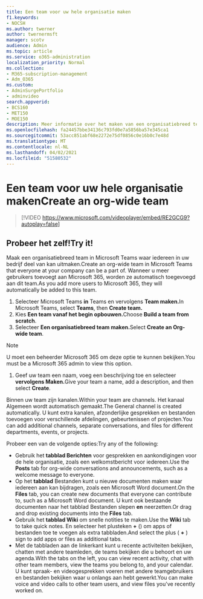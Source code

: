 ```yaml
---
title: Een team voor uw hele organisatie maken
f1.keywords:
- NOCSH
ms.author: twerner
author: twernermsft
manager: scotv
audience: Admin
ms.topic: article
ms.service: o365-administration
localization_priority: Normal
ms.collection:
- M365-subscription-management
- Adm_O365
ms.custom:
- AdminSurgePortfolio
- adminvideo
search.appverid:
- BCS160
- MET150
- MOE150
description: Meer informatie over het maken van een organisatiebreed team in Microsoft Teams.
ms.openlocfilehash: fa24457bbe34136c793fd0e7a5856ba57e345ca1
ms.sourcegitcommit: 53acc851abf68e2272e75df0856c0e16b0c7e48d
ms.translationtype: MT
ms.contentlocale: nl-NL
ms.lasthandoff: 04/02/2021
ms.locfileid: "51580532"
---
```

# <a name="create-an-org-wide-team"></a><span data-ttu-id="57d4a-103">Een team voor uw hele organisatie maken</span><span class="sxs-lookup"><span data-stu-id="57d4a-103">Create an org-wide team</span></span>

> [!VIDEO https://www.microsoft.com/videoplayer/embed/RE2GCG9?autoplay=false]

## <a name="try-it"></a><span data-ttu-id="57d4a-104">Probeer het zelf!</span><span class="sxs-lookup"><span data-stu-id="57d4a-104">Try it!</span></span>

<span data-ttu-id="57d4a-105">Maak een organisatiebreed team in Microsoft Teams waar iedereen in uw bedrijf deel van kan uitmaken.</span><span class="sxs-lookup"><span data-stu-id="57d4a-105">Create an org-wide team in Microsoft Teams that everyone at your company can be a part of.</span></span> <span data-ttu-id="57d4a-106">Wanneer u meer gebruikers toevoegt aan Microsoft 365, worden ze automatisch toegevoegd aan dit team.</span><span class="sxs-lookup"><span data-stu-id="57d4a-106">As you add more users to Microsoft 365, they will automatically be added to this team.</span></span>

1. <span data-ttu-id="57d4a-107">Selecteer Microsoft Teams **in** Teams en vervolgens **Team maken.**</span><span class="sxs-lookup"><span data-stu-id="57d4a-107">In Microsoft Teams, select  **Teams**, then **Create team.**</span></span>
2. <span data-ttu-id="57d4a-108">Kies **Een team vanaf het begin opbouwen.**</span><span class="sxs-lookup"><span data-stu-id="57d4a-108">Choose  **Build a team from scratch**.</span></span>
3. <span data-ttu-id="57d4a-109">Selecteer **Een organisatiebreed team maken.**</span><span class="sxs-lookup"><span data-stu-id="57d4a-109">Select  **Create an Org-wide team**.</span></span>

> [!NOTE]
> <span data-ttu-id="57d4a-110">U moet een beheerder Microsoft 365 om deze optie te kunnen bekijken.</span><span class="sxs-lookup"><span data-stu-id="57d4a-110">You must be a Microsoft 365 admin to view this option.</span></span>

1. <span data-ttu-id="57d4a-111">Geef uw team een naam, voeg een beschrijving toe en selecteer **vervolgens Maken.**</span><span class="sxs-lookup"><span data-stu-id="57d4a-111">Give your team a name, add a description, and then select  **Create**.</span></span>

<span data-ttu-id="57d4a-112">Binnen uw team zijn kanalen.</span><span class="sxs-lookup"><span data-stu-id="57d4a-112">Within your team are channels.</span></span> <span data-ttu-id="57d4a-113">Het kanaal Algemeen wordt automatisch gemaakt.</span><span class="sxs-lookup"><span data-stu-id="57d4a-113">The General channel is created automatically.</span></span> <span data-ttu-id="57d4a-114">U kunt extra kanalen, afzonderlijke gesprekken en bestanden toevoegen voor verschillende afdelingen, gebeurtenissen of projecten.</span><span class="sxs-lookup"><span data-stu-id="57d4a-114">You can add additional channels, separate conversations, and files for different departments, events, or projects.</span></span>

<span data-ttu-id="57d4a-115">Probeer een van de volgende opties:</span><span class="sxs-lookup"><span data-stu-id="57d4a-115">Try any of the following:</span></span>

- <span data-ttu-id="57d4a-116">Gebruik het  **tabblad Berichten** voor gesprekken en aankondigingen voor de hele organisatie, zoals een welkomstbericht voor iedereen.</span><span class="sxs-lookup"><span data-stu-id="57d4a-116">Use the  **Posts** tab for org-wide conversations and announcements, such as a welcome message to everyone.</span></span>
- <span data-ttu-id="57d4a-117">Op het **tabblad** Bestanden kunt u nieuwe documenten maken waar iedereen aan kan bijdragen, zoals een Microsoft Word document.</span><span class="sxs-lookup"><span data-stu-id="57d4a-117">On the  **Files** tab, you can create new documents that everyone can contribute to, such as a Microsoft Word document.</span></span> <span data-ttu-id="57d4a-118">U kunt ook bestaande documenten naar het tabblad Bestanden slepen  **en** neerzetten.</span><span class="sxs-lookup"><span data-stu-id="57d4a-118">Or drag and drop existing documents into the  **Files** tab.</span></span>
- <span data-ttu-id="57d4a-119">Gebruik het  **tabblad Wiki** om snelle notities te maken.</span><span class="sxs-lookup"><span data-stu-id="57d4a-119">Use the  **Wiki** tab to take quick notes.</span></span> <span data-ttu-id="57d4a-120">En selecteer het plusteken **+** () om apps of bestanden toe te voegen als extra tabbladen.</span><span class="sxs-lookup"><span data-stu-id="57d4a-120">And select the plus ( **+** ) sign to add apps or files as additional tabs.</span></span>
- <span data-ttu-id="57d4a-121">Met de tabbladen aan de linkerkant kunt u recente activiteiten bekijken, chatten met andere teamleden, de teams bekijken die u behoort en uw agenda.</span><span class="sxs-lookup"><span data-stu-id="57d4a-121">With the tabs on the left, you can view recent activity, chat with other team members, view the teams you belong to, and your calendar.</span></span> <span data-ttu-id="57d4a-122">U kunt spraak- en videogesprekken voeren met andere teamgebruikers en bestanden bekijken waar u onlangs aan hebt gewerkt.</span><span class="sxs-lookup"><span data-stu-id="57d4a-122">You can make voice and video calls to other team users, and view files you've recently worked on.</span></span>